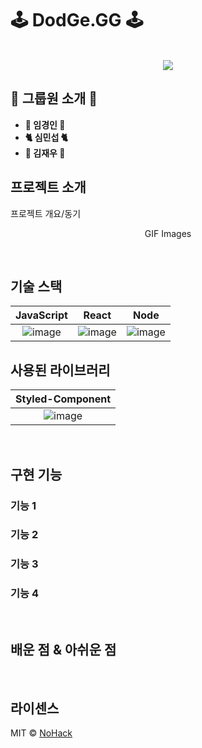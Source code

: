 # 🕹 DodGe.GG 🕹

<p align="center">
  <br>
      <img src="https://img.hankyung.com/photo/201904/51369_99390_3545.png"/>
  <br>
</p>

## 👾 그룹원 소개 👾
* **👑 임경인 👑**
* **🐈 심민섭 🐈**
* **🍫 김재우 🍫**
## 프로젝트 소개

<p align="justify">
프로젝트 개요/동기
</p>

<p align="center">
GIF Images
</p>

<br>

## 기술 스택

| JavaScript |  React   |  Node   |
| :--------: | :------: | :-----: |
|   ![image](https://user-images.githubusercontent.com/99936345/196704273-3a0b5e30-f05e-42c8-b61e-0b6217185ba3.png)    | ![image](https://user-images.githubusercontent.com/99936345/196704558-29c7d6b9-c24f-4e29-8f08-07eabab86317.png) | ![image](https://user-images.githubusercontent.com/99936345/196704599-c40e1550-de5f-4ee3-a3f7-8a50ff0b8495.png) |

## 사용된 라이브러리

| Styled-Component |
| :--------: |
|   ![image](https://user-images.githubusercontent.com/99936345/196709299-bbefdafe-a904-4b1f-b34f-28788e2abb26.png)|

<br>

## 구현 기능

### 기능 1

### 기능 2

### 기능 3

### 기능 4

<br>

## 배운 점 & 아쉬운 점

<p align="justify">

</p>

<br>

## 라이센스

MIT &copy; [NoHack](mailto:lbjp114@gmail.com)

<!-- Stack Icon Refernces -->

[js]: /images/stack/javascript.svg
[ts]: /images/stack/typescript.svg
[react]: /images/stack/react.svg
[node]: /images/stack/node.svg
